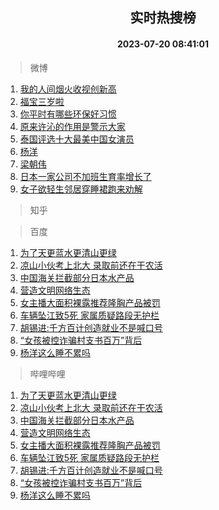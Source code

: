 <div align="center"><h2>实时热搜榜</h2><h4>2023-07-20 08:41:01</h4></div>

> 微博  

1. [我的人间烟火收视创新高](https://s.weibo.com/weibo?q=%23%E6%88%91%E7%9A%84%E4%BA%BA%E9%97%B4%E7%83%9F%E7%81%AB%E6%94%B6%E8%A7%86%E5%88%9B%E6%96%B0%E9%AB%98%23&t=31&band_rank=1&Refer=top)<br />
2. [福宝三岁啦](https://s.weibo.com/weibo?q=%E7%A6%8F%E5%AE%9D%E4%B8%89%E5%B2%81%E5%95%A6&t=31&band_rank=2&Refer=top)<br />
3. [你平时有哪些环保好习惯](https://s.weibo.com/weibo?q=%23%E4%BD%A0%E5%B9%B3%E6%97%B6%E6%9C%89%E5%93%AA%E4%BA%9B%E7%8E%AF%E4%BF%9D%E5%A5%BD%E4%B9%A0%E6%83%AF%23&t=31&band_rank=3&Refer=top)<br />
4. [原来许沁的作用是警示大家](https://s.weibo.com/weibo?q=%23%E5%8E%9F%E6%9D%A5%E8%AE%B8%E6%B2%81%E7%9A%84%E4%BD%9C%E7%94%A8%E6%98%AF%E8%AD%A6%E7%A4%BA%E5%A4%A7%E5%AE%B6%23&t=31&band_rank=4&Refer=top)<br />
5. [泰国评选十大最美中国女演员](https://s.weibo.com/weibo?q=%23%E6%B3%B0%E5%9B%BD%E8%AF%84%E9%80%89%E5%8D%81%E5%A4%A7%E6%9C%80%E7%BE%8E%E4%B8%AD%E5%9B%BD%E5%A5%B3%E6%BC%94%E5%91%98%23&t=31&band_rank=5&Refer=top)<br />
6. [杨洋](https://s.weibo.com/weibo?q=%E6%9D%A8%E6%B4%8B&t=31&band_rank=6&Refer=top)<br />
7. [梁朝伟](https://s.weibo.com/weibo?q=%E6%A2%81%E6%9C%9D%E4%BC%9F&t=31&band_rank=7&Refer=top)<br />
8. [日本一家公司不加班生育率增长了](https://s.weibo.com/weibo?q=%23%E6%97%A5%E6%9C%AC%E4%B8%80%E5%AE%B6%E5%85%AC%E5%8F%B8%E4%B8%8D%E5%8A%A0%E7%8F%AD%E7%94%9F%E8%82%B2%E7%8E%87%E5%A2%9E%E9%95%BF%E4%BA%86%23&t=31&band_rank=8&Refer=top)<br />
9. [女子欲轻生邻居穿睡裙跑来劝解](https://s.weibo.com/weibo?q=%23%E5%A5%B3%E5%AD%90%E6%AC%B2%E8%BD%BB%E7%94%9F%E9%82%BB%E5%B1%85%E7%A9%BF%E7%9D%A1%E8%A3%99%E8%B7%91%E6%9D%A5%E5%8A%9D%E8%A7%A3%23&t=31&band_rank=9&Refer=top)<br />

> 知乎  


> 百度  

1. [为了天更蓝水更清山更绿](https://www.baidu.com/s?wd=%E4%B8%BA%E4%BA%86%E5%A4%A9%E6%9B%B4%E8%93%9D%E6%B0%B4%E6%9B%B4%E6%B8%85%E5%B1%B1%E6%9B%B4%E7%BB%BF&sa=fyb_news&rsv_dl=fyb_news)<br />
2. [凉山小伙考上北大 录取前还在干农活](https://www.baidu.com/s?wd=%E5%87%89%E5%B1%B1%E5%B0%8F%E4%BC%99%E8%80%83%E4%B8%8A%E5%8C%97%E5%A4%A7+%E5%BD%95%E5%8F%96%E5%89%8D%E8%BF%98%E5%9C%A8%E5%B9%B2%E5%86%9C%E6%B4%BB&sa=fyb_news&rsv_dl=fyb_news)<br />
3. [中国海关拦截部分日本水产品](https://www.baidu.com/s?wd=%E4%B8%AD%E5%9B%BD%E6%B5%B7%E5%85%B3%E6%8B%A6%E6%88%AA%E9%83%A8%E5%88%86%E6%97%A5%E6%9C%AC%E6%B0%B4%E4%BA%A7%E5%93%81&sa=fyb_news&rsv_dl=fyb_news)<br />
4. [营造文明网络生态](https://www.baidu.com/s?wd=%E8%90%A5%E9%80%A0%E6%96%87%E6%98%8E%E7%BD%91%E7%BB%9C%E7%94%9F%E6%80%81&sa=fyb_news&rsv_dl=fyb_news)<br />
5. [女主播大面积裸露推荐隆胸产品被罚](https://www.baidu.com/s?wd=%E5%A5%B3%E4%B8%BB%E6%92%AD%E5%A4%A7%E9%9D%A2%E7%A7%AF%E8%A3%B8%E9%9C%B2%E6%8E%A8%E8%8D%90%E9%9A%86%E8%83%B8%E4%BA%A7%E5%93%81%E8%A2%AB%E7%BD%9A&sa=fyb_news&rsv_dl=fyb_news)<br />
6. [车辆坠江致5死 家属质疑路段无护栏](https://www.baidu.com/s?wd=%E8%BD%A6%E8%BE%86%E5%9D%A0%E6%B1%9F%E8%87%B45%E6%AD%BB+%E5%AE%B6%E5%B1%9E%E8%B4%A8%E7%96%91%E8%B7%AF%E6%AE%B5%E6%97%A0%E6%8A%A4%E6%A0%8F&sa=fyb_news&rsv_dl=fyb_news)<br />
7. [胡锡进:千方百计创造就业不是喊口号](https://www.baidu.com/s?wd=%E8%83%A1%E9%94%A1%E8%BF%9B%3A%E5%8D%83%E6%96%B9%E7%99%BE%E8%AE%A1%E5%88%9B%E9%80%A0%E5%B0%B1%E4%B8%9A%E4%B8%8D%E6%98%AF%E5%96%8A%E5%8F%A3%E5%8F%B7&sa=fyb_news&rsv_dl=fyb_news)<br />
8. [“女孩被控诈骗村支书百万”背后](https://www.baidu.com/s?wd=%E2%80%9C%E5%A5%B3%E5%AD%A9%E8%A2%AB%E6%8E%A7%E8%AF%88%E9%AA%97%E6%9D%91%E6%94%AF%E4%B9%A6%E7%99%BE%E4%B8%87%E2%80%9D%E8%83%8C%E5%90%8E&sa=fyb_news&rsv_dl=fyb_news)<br />
9. [杨洋这么睡不累吗](https://www.baidu.com/s?wd=%E6%9D%A8%E6%B4%8B%E8%BF%99%E4%B9%88%E7%9D%A1%E4%B8%8D%E7%B4%AF%E5%90%97&sa=fyb_news&rsv_dl=fyb_news)<br />

> 哔哩哔哩  

1. [为了天更蓝水更清山更绿](https://www.baidu.com/s?wd=%E4%B8%BA%E4%BA%86%E5%A4%A9%E6%9B%B4%E8%93%9D%E6%B0%B4%E6%9B%B4%E6%B8%85%E5%B1%B1%E6%9B%B4%E7%BB%BF&sa=fyb_news&rsv_dl=fyb_news)<br />
2. [凉山小伙考上北大 录取前还在干农活](https://www.baidu.com/s?wd=%E5%87%89%E5%B1%B1%E5%B0%8F%E4%BC%99%E8%80%83%E4%B8%8A%E5%8C%97%E5%A4%A7+%E5%BD%95%E5%8F%96%E5%89%8D%E8%BF%98%E5%9C%A8%E5%B9%B2%E5%86%9C%E6%B4%BB&sa=fyb_news&rsv_dl=fyb_news)<br />
3. [中国海关拦截部分日本水产品](https://www.baidu.com/s?wd=%E4%B8%AD%E5%9B%BD%E6%B5%B7%E5%85%B3%E6%8B%A6%E6%88%AA%E9%83%A8%E5%88%86%E6%97%A5%E6%9C%AC%E6%B0%B4%E4%BA%A7%E5%93%81&sa=fyb_news&rsv_dl=fyb_news)<br />
4. [营造文明网络生态](https://www.baidu.com/s?wd=%E8%90%A5%E9%80%A0%E6%96%87%E6%98%8E%E7%BD%91%E7%BB%9C%E7%94%9F%E6%80%81&sa=fyb_news&rsv_dl=fyb_news)<br />
5. [女主播大面积裸露推荐隆胸产品被罚](https://www.baidu.com/s?wd=%E5%A5%B3%E4%B8%BB%E6%92%AD%E5%A4%A7%E9%9D%A2%E7%A7%AF%E8%A3%B8%E9%9C%B2%E6%8E%A8%E8%8D%90%E9%9A%86%E8%83%B8%E4%BA%A7%E5%93%81%E8%A2%AB%E7%BD%9A&sa=fyb_news&rsv_dl=fyb_news)<br />
6. [车辆坠江致5死 家属质疑路段无护栏](https://www.baidu.com/s?wd=%E8%BD%A6%E8%BE%86%E5%9D%A0%E6%B1%9F%E8%87%B45%E6%AD%BB+%E5%AE%B6%E5%B1%9E%E8%B4%A8%E7%96%91%E8%B7%AF%E6%AE%B5%E6%97%A0%E6%8A%A4%E6%A0%8F&sa=fyb_news&rsv_dl=fyb_news)<br />
7. [胡锡进:千方百计创造就业不是喊口号](https://www.baidu.com/s?wd=%E8%83%A1%E9%94%A1%E8%BF%9B%3A%E5%8D%83%E6%96%B9%E7%99%BE%E8%AE%A1%E5%88%9B%E9%80%A0%E5%B0%B1%E4%B8%9A%E4%B8%8D%E6%98%AF%E5%96%8A%E5%8F%A3%E5%8F%B7&sa=fyb_news&rsv_dl=fyb_news)<br />
8. [“女孩被控诈骗村支书百万”背后](https://www.baidu.com/s?wd=%E2%80%9C%E5%A5%B3%E5%AD%A9%E8%A2%AB%E6%8E%A7%E8%AF%88%E9%AA%97%E6%9D%91%E6%94%AF%E4%B9%A6%E7%99%BE%E4%B8%87%E2%80%9D%E8%83%8C%E5%90%8E&sa=fyb_news&rsv_dl=fyb_news)<br />
9. [杨洋这么睡不累吗](https://www.baidu.com/s?wd=%E6%9D%A8%E6%B4%8B%E8%BF%99%E4%B9%88%E7%9D%A1%E4%B8%8D%E7%B4%AF%E5%90%97&sa=fyb_news&rsv_dl=fyb_news)<br />
